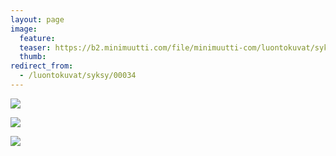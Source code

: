 ```yaml
---
layout: page
image:
  feature:
  teaser: https://b2.minimuutti.com/file/minimuutti-com/luontokuvat/syksy/DSC14619-245px.jpg
  thumb:
redirect_from:
  - /luontokuvat/syksy/00034
---
```


[![](https://b2.minimuutti.com/file/minimuutti-com/luontokuvat/syksy/DSC14619-800px.jpg)](https://dl.dropboxusercontent.com/sh/ea1wtnz7z734o12/AACR1bW2xJ6MXmUfu_pHsVz6a/luontokuvat/syksy/DSC14619.jpg)

[![](https://b2.minimuutti.com/file/minimuutti-com/luontokuvat/syksy/2/DSC14645-800px.jpg)](https://dl.dropboxusercontent.com/sh/ea1wtnz7z734o12/AADQaijubN1tK2hG18l-ANZxa/luontokuvat/syksy/2/DSC14645.jpg)

[![](https://b2.minimuutti.com/file/minimuutti-com/luontokuvat/syksy/2/DSC14650-800px.jpg)](https://dl.dropboxusercontent.com/sh/ea1wtnz7z734o12/AABfeHPhEhMtaleIfpuglL4Ha/luontokuvat/syksy/2/DSC14650.jpg)